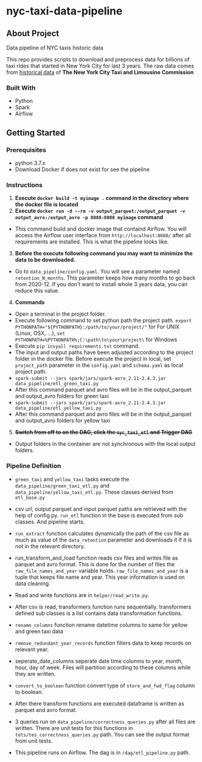 # nyc-taxi-data-pipeline
## About Project
Data pipeline of NYC taxis historic data

This repo provides scripts to download and preprocess data for billions of taxi rides that started in New York City for last 3 years. The raw data comes from [historical data](https://www1.nyc.gov/site/tlc/about/tlc-trip-record-data.page) of **The New York City Taxi and Limousine Commission**

### Built With
-  Python
-  Spark
-  Airflow

## Getting Started
### Prerequisites
-  python 3.7.x
-  Download Docker if does not exist for see the pipeline
### Instructions
1. **Execute ```docker build -t myimage .``` command in the directory where the docker file is located**
2. **Execute ```docker run -d --rm -v output_parquet:/output_parquet -v output_avro:/output_avro -p 8080:8080 myimage``` command**

+ This command build and docker image that containd Airflow. You will access the Airflow user interface from ```http://localhost:8080/``` after all requirements are installed. This is what the pipeline looks like.
3. **Before the execute following command you may want to minimize the data to be downloaded.**

+ Go to `data_pipeline/config.yaml`. You will see a parameter named `retention_N_months`. This parameter keeps how many months to go back from 2020-12. If you don't want to install whole 3 years data, you can reduce this value.
4. **Commands**
- Open  a terminal in the project folder.
- Execute following command to set python path the project path. ```export PYTHONPATH="${PYTHONPATH}:/path/to/your/project/"``` for For UNIX (Linux, OSX, ...), ```set PYTHONPATH=%PYTHONPATH%;C:\path\to\your\project\``` for Windows
- Execute ```pip insyall requirements.txt``` command.
- The input and output paths have been adjusted according to the project folder in the docker file. Before execute the project in local, set ```project_path``` parameter in the ```config.yaml``` and ```schema.yaml``` as local project path.
- ```spark-submit --jars spark/jars/spark-avro_2.11-2.4.3.jar data_pipeline/etl_green_taxi.py```
- After this command parquet and avro files will be in the output_parquet and output_avro folders for green taxi
- ```spark-submit --jars spark/jars/spark-avro_2.11-2.4.3.jar data_pipeline/etl_yellow_taxi.py```
- After this command parquet and avro files will be in the output_parquet and output_avro folders for yellow taxi
5. **~~Switch from off to on the DAG, click the `nyc_taxi_etl` and Trigger DAG~~**
- Output folders in the container are not synchronous with the local output folders.
### Pipeline Definition
-   `green_taxi` and `yellow_taxi` tasks execute the `data_pipeline/green_taxi_etl.py` and `data_pipeline/yellow_taxi_etl.py`. These classes derived from `etl_base.py`
-   csv url, output parquet and input parquet paths are retrieved with the help of config.py. `run_etl` function in the base is executed from sub classes. And pipeline starts.
-   `run_extract` function calculates dynamically the path of the csv file as much as value of the `data_retention` parameter and downloads it if it is not in the relevant directory.
-   run_transform_and_load function reads csv files and writes file as parquet and avro format. This is done for the number of files the `raw_file_names_and_year` variable holds. `raw_file_names_and_year` is a tuple that keeps file name and year. This year information is used on data cleaning.
-   Read and write functions are in `helper/read_write.py`. 
-   After csv is read, transformers function runs sequentially. transformers defined sub classes is a list contains data transformation functions.
-   `rename_columns` function rename datetime columns to same for yellow and green taxi data
-   `remove_redundant_year_records` function filters data to keep records on relevant year.
-   seperate_date_columns seperate date time columns to year, month, hour, day of week. Files will partition according to these columns while they are written.
-   `convert_to_boolean` function convert type of `store_and_fwd_flag` column to boolean.
-   After there transform functions are executed dataframe is written as parquet and avro format.
-   3 queries run on `data_pipeline/correctness_queries.py` after all files are written. There are unit tests for this functions in `tets/tes_correctness_queries.py` path. You can see the output format from unit tests.

-   This pipeline runs on Airflow. The dag is in `/dag/etl_pipeline.py` path.
